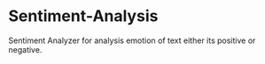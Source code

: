 # Sentiment-Analysis
Sentiment Analyzer for analysis emotion of text either its positive or negative.
